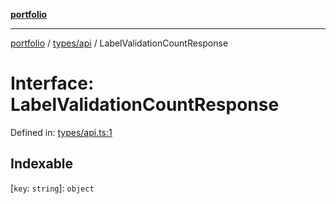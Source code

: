 [**portfolio**](../../../README.md)

***

[portfolio](../../../modules.md) / [types/api](../README.md) / LabelValidationCountResponse

# Interface: LabelValidationCountResponse

Defined in: [types/api.ts:1](https://github.com/tnorlund/Portfolio/blob/a37be83d8c37614550e16ffd25854d71a9625bb4/portfolio/types/api.ts#L1)

## Indexable

\[`key`: `string`\]: `object`
